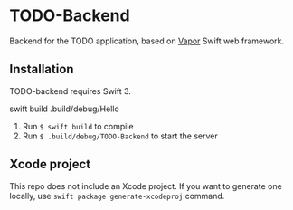 # TODO-Backend
Backend for the TODO application, based on [Vapor](https://vapor.codes/) Swift web framework.

## Installation
TODO-backend requires Swift 3. 

swift build
.build/debug/Hello

1. Run `$ swift build` to compile 
2. Run `$ .build/debug/TODO-Backend` to start the server

## Xcode project
This repo does not include an Xcode project. If you want to generate one locally, use `swift package generate-xcodeproj` command.

